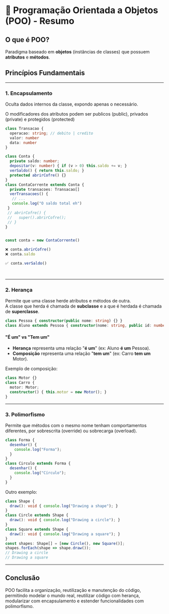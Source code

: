 # 📘 Programação Orientada a Objetos (POO) - Resumo

## O que é POO?

Paradigma baseado em **objetos** (instâncias de classes) que possuem **atributos** e **métodos**.

## Princípios Fundamentais

---

### 1. Encapsulamento

Oculta dados internos da classe, expondo apenas o necessário.

O modificadores dos atributos podem ser publicos (public), privados (private) e protegidos (protected)

```ts
class Transacao {
  operacao: string; // debito | credito
  valor: number
  data: number
}

class Conta {
  private saldo: number;
  depositar(v: number) { if (v > 0) this.saldo += v; }
  verSaldo() { return this.saldo; }
  protected abrirCofre() {}
}
class ContaCorrente extends Conta {
  private transacoes: Transacao[]
  verTransacoes() {
   // ...
   console.log("O saldo total eh") 
 }
 // abrirCofre() {
 //   super().abrirCofre();
 // }
}


const conta = new ContaCorrente()

❌ conta.abrirCofre()
❌ conta.saldo

✅ conta.verSaldo()




```

---

### 2. Herança

Permite que uma classe herde atributos e métodos de outra.  
A classe que herda é chamada de **subclasse** e a que é herdada é chamada de **superclasse**.

```ts
class Pessoa { constructor(public nome: string) {} }
class Aluno extends Pessoa { constructor(nome: string, public id: number) { super(nome); } }
```

#### "É um" vs "Tem um"

- **Herança** representa uma relação "**é um**" (ex: Aluno **é um** Pessoa).
- **Composição** representa uma relação "**tem um**" (ex: Carro **tem um** Motor).

Exemplo de composição:

```ts
class Motor {}
class Carro {
  motor: Motor;
  constructor() { this.motor = new Motor(); }
}
```

--- 

### 3. Polimorfismo

Permite que métodos com o mesmo nome tenham comportamentos diferentes, por sobrescrita (override) ou sobrecarga (overload).

```ts
class Forma {
  desenhar() {
    console.log("Forma");
  }
}
class Circulo extends Forma {
  desenhar() {
    console.log("Círculo");
  }
}
```

Outro exemplo:

```ts
class Shape {
  draw(): void { console.log("Drawing a shape"); }
}
class Circle extends Shape {
  draw(): void { console.log("Drawing a circle"); }
}
class Square extends Shape {
  draw(): void { console.log("Drawing a square"); }
}
const shapes: Shape[] = [new Circle(), new Square()];
shapes.forEach(shape => shape.draw());
// Drawing a circle
// Drawing a square
```

---

## Conclusão

POO facilita a organização, reutilização e manutenção do código, permitindo modelar o mundo real, reutilizar código com herança, modularizar com encapsulamento e estender funcionalidades com polimorfismo.

